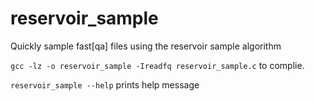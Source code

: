 # reservoir_sample
Quickly sample fast[qa] files using the reservoir sample algorithm

`gcc -lz -o reservoir_sample -Ireadfq reservoir_sample.c` to complie.

`reservoir_sample --help` prints help message
